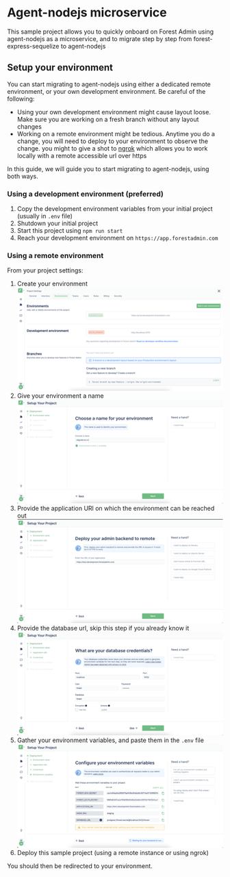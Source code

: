 # Agent-nodejs microservice 

This sample project allows you to quickly onboard on Forest Admin using agent-nodejs as a microservice, and to migrate step by step from forest-express-sequelize to agent-nodejs

## Setup your environment

You can start migrating to agent-nodejs using either a dedicated remote environment, or your own development environment.
Be careful of the following:
- Using your own development environment might cause layout loose. Make sure you are working on a fresh branch without any layout changes
- Working on a remote environment might be tedious. Anytime you do a change, you will need to deploy to your environment to observe the change. you might to give a shot to [ngrok](https://ngrok.com/) which allows you to work locally with a remote accessible url over https

In this guide, we will guide you to start migrating to agent-nodejs, using both ways.

### Using a development environment (preferred)

1. Copy the development environment variables from your initial project (usually in `.env` file)
2. Shutdown your initial project
3. Start this project using `npm run start`
4. Reach your development environment on `https://app.forestadmin.com`

### Using a remote environment

From your project settings:

1. Create your environment
   ![Alt text](./screenshots/add-new-environment.png?raw=true "Create a new environment")
2. Give your environment a name
   ![Alt text](./screenshots/name-environment.png?raw=true "Name environment")
3. Provide the application URl on which the environment can be reached out
   ![Alt text](./screenshots/application-url.png?raw=true "Application url")
4. Provide the database url, skip this step if you already know it
   ![Alt text](./screenshots/database-url.png?raw=true "Database url")
5. Gather your environment variables, and paste them in the `.env` file
   ![Alt text](./screenshots/environment-variables.png?raw=true "Environment variables")
6. Deploy this sample project (using a remote instance or using ngrok)

You should then be redirected to your environment.

